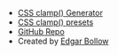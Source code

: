 - [CSS clamp() Generator](https://css-clamp-generator.com)
- [CSS clamp() presets](https://docs.google.com/spreadsheets/d/1izxKJxqo1Mt6ahxP4bY0R7FaNU4xJQqPq2Dg3V1fhpw/preview)
- [GitHub Repo](https://github.com/edgarb0lw/css-clamp-generator)
- Created by [Edgar Bollow](https://blog.edgarbollow.com)
